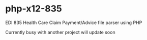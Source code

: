 # php-x12-835
EDI 835 Health Care Claim Payment/Advice file parser using PHP

Currently busy with another project will update soon
